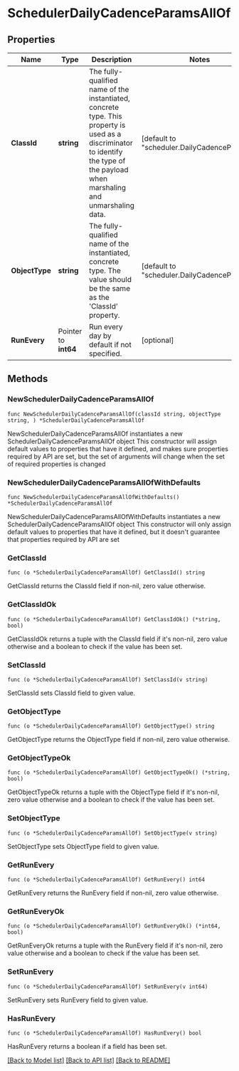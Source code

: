 # SchedulerDailyCadenceParamsAllOf

## Properties

Name | Type | Description | Notes
------------ | ------------- | ------------- | -------------
**ClassId** | **string** | The fully-qualified name of the instantiated, concrete type. This property is used as a discriminator to identify the type of the payload when marshaling and unmarshaling data. | [default to "scheduler.DailyCadenceParams"]
**ObjectType** | **string** | The fully-qualified name of the instantiated, concrete type. The value should be the same as the &#39;ClassId&#39; property. | [default to "scheduler.DailyCadenceParams"]
**RunEvery** | Pointer to **int64** | Run every day by default if not specified. | [optional] 

## Methods

### NewSchedulerDailyCadenceParamsAllOf

`func NewSchedulerDailyCadenceParamsAllOf(classId string, objectType string, ) *SchedulerDailyCadenceParamsAllOf`

NewSchedulerDailyCadenceParamsAllOf instantiates a new SchedulerDailyCadenceParamsAllOf object
This constructor will assign default values to properties that have it defined,
and makes sure properties required by API are set, but the set of arguments
will change when the set of required properties is changed

### NewSchedulerDailyCadenceParamsAllOfWithDefaults

`func NewSchedulerDailyCadenceParamsAllOfWithDefaults() *SchedulerDailyCadenceParamsAllOf`

NewSchedulerDailyCadenceParamsAllOfWithDefaults instantiates a new SchedulerDailyCadenceParamsAllOf object
This constructor will only assign default values to properties that have it defined,
but it doesn't guarantee that properties required by API are set

### GetClassId

`func (o *SchedulerDailyCadenceParamsAllOf) GetClassId() string`

GetClassId returns the ClassId field if non-nil, zero value otherwise.

### GetClassIdOk

`func (o *SchedulerDailyCadenceParamsAllOf) GetClassIdOk() (*string, bool)`

GetClassIdOk returns a tuple with the ClassId field if it's non-nil, zero value otherwise
and a boolean to check if the value has been set.

### SetClassId

`func (o *SchedulerDailyCadenceParamsAllOf) SetClassId(v string)`

SetClassId sets ClassId field to given value.


### GetObjectType

`func (o *SchedulerDailyCadenceParamsAllOf) GetObjectType() string`

GetObjectType returns the ObjectType field if non-nil, zero value otherwise.

### GetObjectTypeOk

`func (o *SchedulerDailyCadenceParamsAllOf) GetObjectTypeOk() (*string, bool)`

GetObjectTypeOk returns a tuple with the ObjectType field if it's non-nil, zero value otherwise
and a boolean to check if the value has been set.

### SetObjectType

`func (o *SchedulerDailyCadenceParamsAllOf) SetObjectType(v string)`

SetObjectType sets ObjectType field to given value.


### GetRunEvery

`func (o *SchedulerDailyCadenceParamsAllOf) GetRunEvery() int64`

GetRunEvery returns the RunEvery field if non-nil, zero value otherwise.

### GetRunEveryOk

`func (o *SchedulerDailyCadenceParamsAllOf) GetRunEveryOk() (*int64, bool)`

GetRunEveryOk returns a tuple with the RunEvery field if it's non-nil, zero value otherwise
and a boolean to check if the value has been set.

### SetRunEvery

`func (o *SchedulerDailyCadenceParamsAllOf) SetRunEvery(v int64)`

SetRunEvery sets RunEvery field to given value.

### HasRunEvery

`func (o *SchedulerDailyCadenceParamsAllOf) HasRunEvery() bool`

HasRunEvery returns a boolean if a field has been set.


[[Back to Model list]](../README.md#documentation-for-models) [[Back to API list]](../README.md#documentation-for-api-endpoints) [[Back to README]](../README.md)


